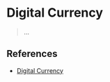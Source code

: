 # Digital Currency

> …

## References

- [Digital Currency](https://en.wikipedia.org/wiki/Digital_currency)
